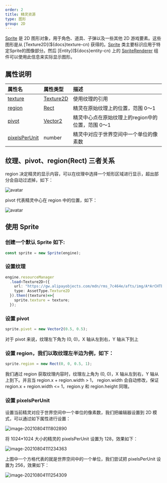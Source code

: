 ```yaml
---
order: 2
title: 精灵资源
type: 图形
group: 2D
---
```


[Sprite](${api}core/Sprite) 是 2D 图形对象，用于角色、道具、子弹以及一些其他 2D 游戏要素。这些图形是从 [Texture2D](${docs}texture-cn) 获得的。[Sprite](${api}core/Sprite) 类主要标识应用于特定Sprite的图像部分。然后 [Entity](${docs}entity-cn) 上的  [SpriteRenderer](${docs}sprite-renderer-cn) 组件可以使用此信息来实际显示图形。

## 属性说明

| 属性名 | 属性类型 | 描述 |
| :--- | :--- | :--- |
|[texture](${api}core/Sprite#texture)|[Texture2D](${api}core/Texture2D)|使用纹理的引用|
|[region](${api}core/Sprite#region)|[Rect](${api}math/Rect)|精灵在原始纹理上的位置，范围 0～1|
|[pivot](${api}core/Sprite#pivot)|[Vector2](${api}math/Vector2)|精灵中心点在原始纹理上的region中的位置，范围 0～1|
|[pixelsPerUnit](${api}core/Sprite#pixelsPerUnit)|number|精灵中对应于世界空间中一个单位的像素数|

## 纹理、pivot、region(Rect) 三者关系
region 决定精灵的显示内容，可以在纹理中选择一个矩形区域进行显示，超出部分会自动过滤掉，如下：

![avatar](https://gw.alipayobjects.com/mdn/rms_d27172/afts/img/A*Thx9Rpk6WkQAAAAAAAAAAAAAARQnAQ)

pivot 代表精灵中心在 region 中的位置，如下：

![avatar](https://gw.alipayobjects.com/mdn/rms_d27172/afts/img/A*-h_1Sri5P6oAAAAAAAAAAAAAARQnAQ)
## 使用 Sprite

### 创建一个默认 Sprite 如下:
```typescript
const sprite = new Sprite(engine);
```
### 设置纹理
```typescript
engine.resourceManager
  .load<Texture2D>({
    url: "https://gw.alipayobjects.com/mdn/rms_7c464e/afts/img/A*ArCHTbfVPXUAAAAAAAAAAAAAARQnAQ",
    type: AssetType.Texture2D
  }).then((texture)=>{
    sprite.texture = texture;
  });
```
### 设置 pivot
```typescript
sprite.pivot = new Vector2(0.5, 0.5);
```
对于 pivot 来说，纹理左下角为 (0, 0)，X 轴从左到右，Y 轴从下到上
### 设置 region，我们以取纹理左半边为例，如下：
```typescript
sprite.region = new Rect(0, 0, 0.5, 1);
```
我们通过 region 获取纹理内容时，纹理左上角为 (0, 0)，X 轴从左到右，Y 轴从上到下。并且当 region.x + region.width > 1， region.width 会自动修改，保证 region.x + region.width <= 1，region.y 和 region.height 同理。

### 设置 pixelsPerUnit

设置当前精灵对应于世界空间中一个单位的像素数，我们把编辑器设置到 2D 模式，可以通过如下属性进行设置：

![image-20210804111802890](https://gw.alipayobjects.com/zos/OasisHub/19305365-9a36-4bd3-a193-2a5a82db4c84/image-20210804111802890.png)

将 1024*1024 大小的精灵的 pixelsPerUnit 设置为 128，效果如下：

![image-20210804111234363](https://gw.alipayobjects.com/zos/OasisHub/5a032f53-fa1a-446a-bcb7-f585603fc047/image-20210804111234363.png)

上图中一个方格代表的就是世界空间中的一个单位，我们尝试把 pixelsPerUnit 设置为 256，效果如下：

![image-20210804111254309](https://gw.alipayobjects.com/zos/OasisHub/e54b65f6-04d7-41ab-98c4-dd3a94a8b93d/image-20210804111254309.png)